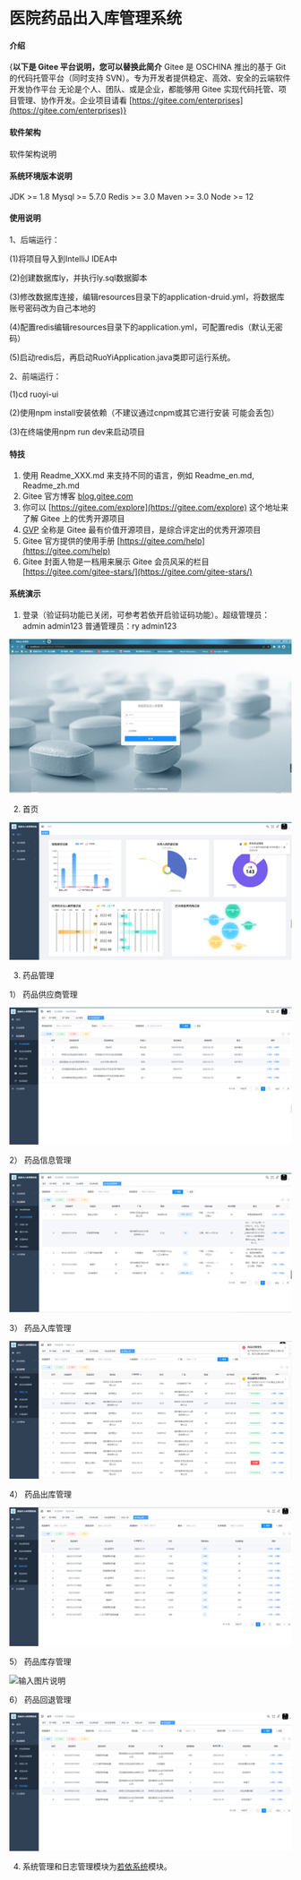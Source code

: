 # 医院药品出入库管理系统

#### 介绍
{**以下是 Gitee 平台说明，您可以替换此简介**
Gitee 是 OSCHINA 推出的基于 Git 的代码托管平台（同时支持 SVN）。专为开发者提供稳定、高效、安全的云端软件开发协作平台
无论是个人、团队、或是企业，都能够用 Gitee 实现代码托管、项目管理、协作开发。企业项目请看 [https://gitee.com/enterprises](https://gitee.com/enterprises)}

#### 软件架构
软件架构说明

#### 系统环境版本说明
JDK >= 1.8 
Mysql >= 5.7.0
Redis >= 3.0
Maven >= 3.0
Node >= 12

#### 使用说明

1、后端运行：

(1)将项目导入到IntelliJ IDEA中

(2)创建数据库ly，并执行ly.sql数据脚本

(3)修改数据库连接，编辑resources目录下的application-druid.yml，将数据库账号密码改为自己本地的

(4)配置redis编辑resources目录下的application.yml，可配置redis（默认无密码）

(5)启动redis后，再启动RuoYiApplication.java类即可运行系统。

2、前端运行：

(1)cd ruoyi-ui

(2)使用npm install安装依赖（不建议通过cnpm或其它进行安装 可能会丢包）

(3)在终端使用npm run dev来启动项目

#### 特技

1.  使用 Readme\_XXX.md 来支持不同的语言，例如 Readme\_en.md, Readme\_zh.md
2.  Gitee 官方博客 [blog.gitee.com](https://blog.gitee.com)
3.  你可以 [https://gitee.com/explore](https://gitee.com/explore) 这个地址来了解 Gitee 上的优秀开源项目
4.  [GVP](https://gitee.com/gvp) 全称是 Gitee 最有价值开源项目，是综合评定出的优秀开源项目
5.  Gitee 官方提供的使用手册 [https://gitee.com/help](https://gitee.com/help)
6.  Gitee 封面人物是一档用来展示 Gitee 会员风采的栏目 [https://gitee.com/gitee-stars/](https://gitee.com/gitee-stars/)

#### 系统演示

1.  登录（验证码功能已关闭，可参考若依开启验证码功能）。超级管理员： admin admin123 普通管理员：ry admin123


![输入图片说明](demonstratelogin.png)


2.  首页


![输入图片说明](demonstrateshouye.png)


3.  药品管理

  1） 药品供应商管理  

![输入图片说明](demonstrategongyingshang.png)  

  2） 药品信息管理

![输入图片说明](demonstratexinxi.png)

  3） 药品入库管理

![输入图片说明](demonstrateruku.png)

  4） 药品出库管理

![输入图片说明](demonstratechuku.png)

  5） 药品库存管理

![输入图片说明](demonstratekucun.png)

  6） 药品回退管理

![输入图片说明](demonstratetuihui.png)


4.  系统管理和日志管理模块为[若依系统](http://www.ruoyi.vip/)模块。
